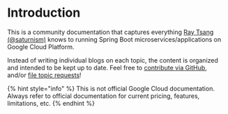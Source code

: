 # Introduction

This is a community documentation that captures everything [Ray Tsang \(@saturnism\)](https://twitter.com/saturnism) knows to running Spring Boot microservices/applications on Google Cloud Platform. 

Instead of writing individual blogs on each topic, the content is organized and intended to be kept up to date. Feel free to [contribute via GitHub](https://github.com/saturnism/spring-on-gcp-gitbook), and/or [file topic requests](https://github.com/saturnism/spring-on-gcp-gitbook/issues)!

{% hint style="info" %}
This is not official Google Cloud documentation. Always refer to official documentation for current pricing, features, limitations, etc.
{% endhint %}

